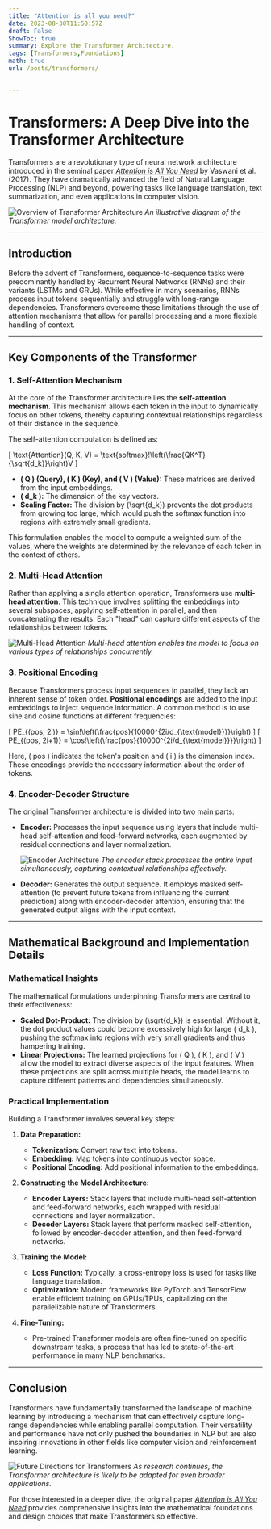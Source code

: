 ```yaml
---
title: "Attention is all you need?"
date: 2023-08-30T11:50:57Z
draft: False
ShowToc: true
summary: Explore the Transformer Architecture.
tags: [Transformers,Foundations]
math: true
url: /posts/transformers/


---
```


# Transformers: A Deep Dive into the Transformer Architecture

Transformers are a revolutionary type of neural network architecture introduced in the seminal paper [*Attention is All You Need*](https://arxiv.org/abs/1706.03762) by Vaswani et al. (2017). They have dramatically advanced the field of Natural Language Processing (NLP) and beyond, powering tasks like language translation, text summarization, and even applications in computer vision.

![Overview of Transformer Architecture](https://tse3.mm.bing.net/th?id=OIP.qmoSnrlv-dCqCor8Vqr1DQHaKb&pid=Api)
*An illustrative diagram of the Transformer model architecture.*

---

## Introduction

Before the advent of Transformers, sequence-to-sequence tasks were predominantly handled by Recurrent Neural Networks (RNNs) and their variants (LSTMs and GRUs). While effective in many scenarios, RNNs process input tokens sequentially and struggle with long-range dependencies. Transformers overcome these limitations through the use of attention mechanisms that allow for parallel processing and a more flexible handling of context.

---

## Key Components of the Transformer

### 1. Self-Attention Mechanism

At the core of the Transformer architecture lies the **self-attention mechanism**. This mechanism allows each token in the input to dynamically focus on other tokens, thereby capturing contextual relationships regardless of their distance in the sequence.

The self-attention computation is defined as:

\[
\text{Attention}(Q, K, V) = \text{softmax}\!\left(\frac{QK^T}{\sqrt{d_k}}\right)V
\]

- **\( Q \) (Query), \( K \) (Key), and \( V \) (Value):** These matrices are derived from the input embeddings.
- **\( d_k \):** The dimension of the key vectors.
- **Scaling Factor:** The division by \(\sqrt{d_k}\) prevents the dot products from growing too large, which would push the softmax function into regions with extremely small gradients.

This formulation enables the model to compute a weighted sum of the values, where the weights are determined by the relevance of each token in the context of others.

### 2. Multi-Head Attention

Rather than applying a single attention operation, Transformers use **multi-head attention**. This technique involves splitting the embeddings into several subspaces, applying self-attention in parallel, and then concatenating the results. Each "head" can capture different aspects of the relationships between tokens.

![Multi-Head Attention](https://tse4.mm.bing.net/th?id=OIP.IEzUbtUeb93u6R7lBjerRwHaFa&pid=Api)
*Multi-head attention enables the model to focus on various types of relationships concurrently.*

### 3. Positional Encoding

Because Transformers process input sequences in parallel, they lack an inherent sense of token order. **Positional encodings** are added to the input embeddings to inject sequence information. A common method is to use sine and cosine functions at different frequencies:

\[
PE_{(pos, 2i)} = \sin\!\left(\frac{pos}{10000^{2i/d_{\text{model}}}}\right)
\]
\[
PE_{(pos, 2i+1)} = \cos\!\left(\frac{pos}{10000^{2i/d_{\text{model}}}}\right)
\]

Here, \( pos \) indicates the token's position and \( i \) is the dimension index. These encodings provide the necessary information about the order of tokens.

### 4. Encoder-Decoder Structure

The original Transformer architecture is divided into two main parts:

- **Encoder:** Processes the input sequence using layers that include multi-head self-attention and feed-forward networks, each augmented by residual connections and layer normalization.
  
  ![Encoder Architecture](https://tse3.mm.bing.net/th?id=OIP.qmoSnrlv-dCqCor8Vqr1DQHaKb&pid=Api)
  *The encoder stack processes the entire input simultaneously, capturing contextual relationships effectively.*

- **Decoder:** Generates the output sequence. It employs masked self-attention (to prevent future tokens from influencing the current prediction) along with encoder-decoder attention, ensuring that the generated output aligns with the input context.

---

## Mathematical Background and Implementation Details

### Mathematical Insights

The mathematical formulations underpinning Transformers are central to their effectiveness:

- **Scaled Dot-Product:** The division by \(\sqrt{d_k}\) is essential. Without it, the dot product values could become excessively high for large \( d_k \), pushing the softmax into regions with very small gradients and thus hampering training.
- **Linear Projections:** The learned projections for \( Q \), \( K \), and \( V \) allow the model to extract diverse aspects of the input features. When these projections are split across multiple heads, the model learns to capture different patterns and dependencies simultaneously.

### Practical Implementation

Building a Transformer involves several key steps:

1. **Data Preparation:**  
   - **Tokenization:** Convert raw text into tokens.
   - **Embedding:** Map tokens into continuous vector space.
   - **Positional Encoding:** Add positional information to the embeddings.

2. **Constructing the Model Architecture:**  
   - **Encoder Layers:** Stack layers that include multi-head self-attention and feed-forward networks, each wrapped with residual connections and layer normalization.
   - **Decoder Layers:** Stack layers that perform masked self-attention, followed by encoder-decoder attention, and then feed-forward networks.

3. **Training the Model:**  
   - **Loss Function:** Typically, a cross-entropy loss is used for tasks like language translation.
   - **Optimization:** Modern frameworks like PyTorch and TensorFlow enable efficient training on GPUs/TPUs, capitalizing on the parallelizable nature of Transformers.

4. **Fine-Tuning:**  
   - Pre-trained Transformer models are often fine-tuned on specific downstream tasks, a process that has led to state-of-the-art performance in many NLP benchmarks.

---

## Conclusion

Transformers have fundamentally transformed the landscape of machine learning by introducing a mechanism that can effectively capture long-range dependencies while enabling parallel computation. Their versatility and performance have not only pushed the boundaries in NLP but are also inspiring innovations in other fields like computer vision and reinforcement learning.

![Future Directions for Transformers](https://tse2.mm.bing.net/th?id=OIP.BcYJmgtncDsVjtH_IVL6cgHaEy&pid=Api)
*As research continues, the Transformer architecture is likely to be adapted for even broader applications.*

For those interested in a deeper dive, the original paper [*Attention is All You Need*](https://arxiv.org/abs/1706.03762) provides comprehensive insights into the mathematical foundations and design choices that make Transformers so effective.


